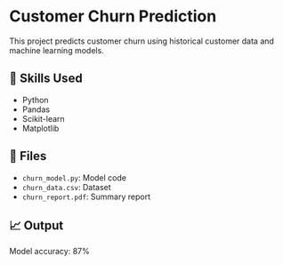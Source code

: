 # Customer Churn Prediction

This project predicts customer churn using historical customer data and machine learning models.

## 📌 Skills Used
- Python
- Pandas
- Scikit-learn
- Matplotlib

## 📂 Files
- `churn_model.py`: Model code
- `churn_data.csv`: Dataset
- `churn_report.pdf`: Summary report

## 📈 Output
Model accuracy: 87%
